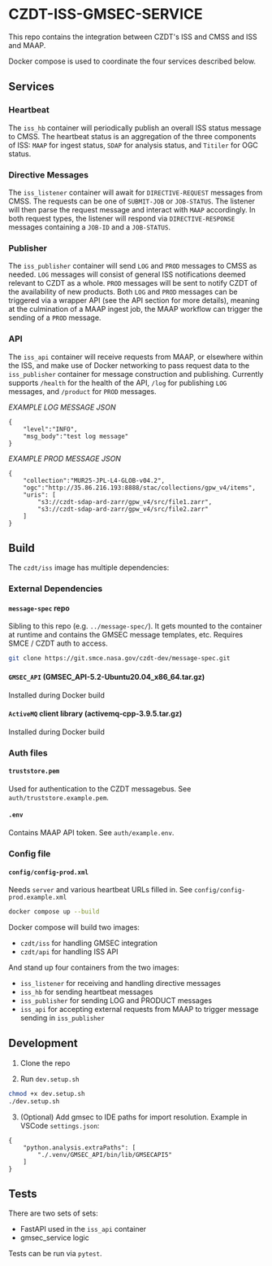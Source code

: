 # CZDT-ISS-GMSEC-SERVICE

This repo contains the integration between CZDT's ISS and CMSS and ISS and MAAP. 

Docker compose is used to coordinate the four services described below.

## Services

### Heartbeat
The `iss_hb` container will periodically publish an overall ISS status message to
CMSS. The heartbeat status is an aggregation of the three components of ISS:
`MAAP` for ingest status, `SDAP` for analysis status, and `Titiler` for OGC status.

### Directive Messages

The `iss_listener` container will await for `DIRECTIVE-REQUEST` messages from CMSS. The
requests can be one of `SUBMIT-JOB` or `JOB-STATUS`. The listener will then parse the request
message and interact with `MAAP` accordingly. In both request types, the listener will respond
via `DIRECTIVE-RESPONSE` messages containing a `JOB-ID` and a `JOB-STATUS`.

### Publisher

The `iss_publisher` container will send `LOG` and `PROD` messages to CMSS as needed. `LOG`
messages will consist of general ISS notifications deemed relevant to CZDT as a whole. `PROD`
messages will be sent to notify CZDT of the availability of new products. Both `LOG` and `PROD`
messages can be triggered via a wrapper API (see the API section for more details), meaning
at the culmination of a MAAP ingest job, the MAAP workflow can trigger the sending of a `PROD`
message.

### API

The `iss_api` container will receive requests from MAAP, or elsewhere within the ISS, and make use
of Docker networking to pass request data to the `iss_publisher` container for message 
construction and publishing. Currently supports `/health` for the health of the API, `/log` for
publishing `LOG` messages, and `/product` for `PROD` messages.

*EXAMPLE LOG MESSAGE JSON*
```
{
    "level":"INFO",
    "msg_body":"test log message"
}
```

*EXAMPLE PROD MESSAGE JSON*
```
{
    "collection":"MUR25-JPL-L4-GLOB-v04.2",
    "ogc":"http://35.86.216.193:8888/stac/collections/gpw_v4/items", 
    "uris": [
        "s3://czdt-sdap-ard-zarr/gpw_v4/src/file1.zarr", 
        "s3://czdt-sdap-ard-zarr/gpw_v4/src/file2.zarr"
    ]
}
```

## Build

The `czdt/iss` image has multiple dependencies:

### External Dependencies
#### `message-spec` repo
Sibling to this repo (e.g. `../message-spec/`). It gets mounted to the container at runtime and contains the GMSEC message templates, etc. Requires SMCE / CZDT auth to access.
```bash
git clone https://git.smce.nasa.gov/czdt-dev/message-spec.git
```
#### `GMSEC_API` (GMSEC_API-5.2-Ubuntu20.04_x86_64.tar.gz) 
Installed during Docker build
#### `ActiveMQ` client library (activemq-cpp-3.9.5.tar.gz)
Installed during Docker build

### Auth files
#### `truststore.pem` 
Used for authentication to the CZDT messagebus. See `auth/truststore.example.pem`.
#### `.env` 
Contains MAAP API token. See `auth/example.env`.

### Config file
#### `config/config-prod.xml`
Needs `server` and various heartbeat URLs filled in. See `config/config-prod.example.xml`

```bash
docker compose up --build
```

Docker compose will build two images:
- `czdt/iss` for handling GMSEC integration
- `czdt/api` for handling ISS API

And stand up four containers from the two images:
- `iss_listener` for receiving and handling directive messages
- `iss_hb` for sending heartbeat messages
- `iss_publisher` for sending LOG and PRODUCT messages
- `iss_api` for accepting external requests from MAAP to trigger message sending in `iss_publisher`

## Development

1. Clone the repo

2. Run `dev.setup.sh`
```bash
chmod +x dev.setup.sh
./dev.setup.sh
```

3. (Optional) Add gmsec to IDE paths for import resolution. Example in VSCode `settings.json`:
```
{
    "python.analysis.extraPaths": [
        "./.venv/GMSEC_API/bin/lib/GMSECAPI5"
    ]
}
```

## Tests

There are two sets of sets: 
- FastAPI used in the `iss_api` container 
- gmsec_service logic

Tests can be run via `pytest`.